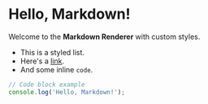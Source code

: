 # Hello, Markdown!

Welcome to the **Markdown Renderer** with custom styles.

- This is a styled list.
- Here's a [link](https://fabdesign.io).
- And some inline `code`.

```javascript
// Code block example
console.log('Hello, Markdown!');